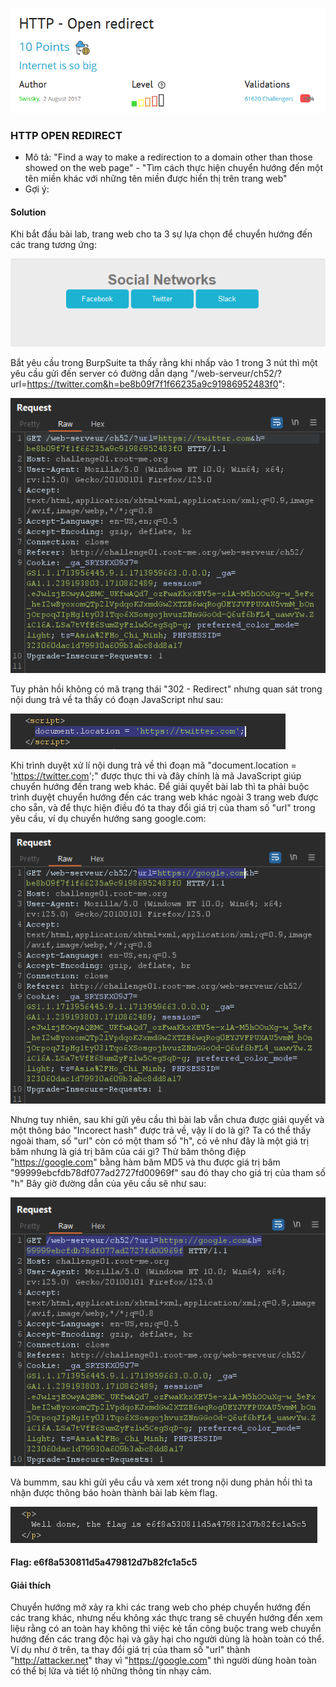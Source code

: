 ![](media/image.png)
### HTTP OPEN REDIRECT
* Mô tả: "Find a way to make a redirection to a domain other than those showed on the web page" - "Tìm cách thực hiện chuyển hướng đến một tên miền khác với những tên miền được hiển thị trên trang web"
* Gợi ý: 
#### Solution
Khi bắt đầu bài lab, trang web cho ta 3 sự lựa chọn để chuyển hướng đến các trang tương ứng:

![](media/image-1.png)

Bắt yêu cầu trong BurpSuite ta thấy rằng khi nhấp vào 1 trong 3 nút thì một yêu cầu gửi đến server có đường dẫn dạng "/web-serveur/ch52/?url=https://twitter.com&h=be8b09f7f1f66235a9c91986952483f0":

![](media/image-2.png)

Tuy phản hồi không có mã trạng thái "302 - Redirect" nhưng quan sát trong nội dung trả về ta thấy có đoạn JavaScript như sau:

![](media/image-3.png)

Khi trình duyệt xử lí nội dung trả về thì đoạn mã "document.location = 'https://twitter.com';" được thực thi và đây chính là mã JavaScript giúp chuyển hướng đến trang web khác.
Để giải quyết bài lab thì ta phải buộc trình duyệt chuyển hướng đến các trang web khác ngoài 3 trang web được cho sẵn, và để thực hiện điều đó ta thay đổi giá trị của tham số "url" trong yêu cầu, ví dụ chuyển hướng sang google.com:

![](media/image-4.png)

Nhưng tuy nhiên, sau khi gửi yêu cầu thì bài lab vẫn chưa được giải quyết và một thông báo "Incorect hash" được trả về, vậy lí do là gì? Ta có thể thấy ngoài tham, số "url" còn có một tham số "h", có vẻ như đây là một giá trị băm nhưng là giá trị băm của cái gì? 
Thử băm thông điệp "https://google.com" bằng hàm băm MD5 và thu được giá trị băm "99999ebcfdb78df077ad2727fd00969f" sau đó thay cho giá trị của tham số "h"
Bây giờ đường dẫn của yêu cầu sẽ như sau:

![](media/image-5.png)

Và bummm, sau khi gửi yêu cầu và xem xét trong nội dung phản hồi thì ta nhận được thông báo hoàn thành bài lab kèm flag.

![](media/image-6.png)
#### Flag: e6f8a530811d5a479812d7b82fc1a5c5
#### Giải thích
Chuyển hướng mở xảy ra khi các trang web cho phép chuyển hướng đến các trang khác, nhưng nếu không xác thực trang sẽ chuyển hướng đến xem liệu rằng có an toàn hay không thì việc kẻ tấn công buộc trang web chuyển hướng đến các trang độc hại và gây hại cho người dùng là hoàn toàn có thể. Ví dụ như ở trên, ta thay đổi giá trị của tham số "url" thành "http://attacker.net" thay vì "https://google.com" thì người dùng hoàn toàn có thể bị lừa và tiết lộ những thông tin nhạy cảm.